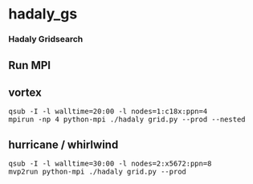 # hadaly_gs

### Hadaly Gridsearch 

## Run MPI

## vortex
<pre>
qsub -I -l walltime=20:00 -l nodes=1:c18x:ppn=4
mpirun -np 4 python-mpi ./hadaly_grid.py --prod --nested
</pre>
 
## hurricane / whirlwind
<pre>
qsub -I -l walltime=30:00 -l nodes=2:x5672:ppn=8
mvp2run python-mpi ./hadaly_grid.py --prod
</pre>
